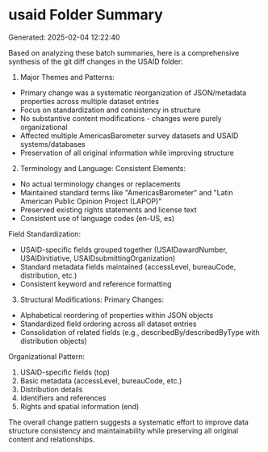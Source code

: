 # usaid Folder Summary

Generated: 2025-02-04 12:22:40

Based on analyzing these batch summaries, here is a comprehensive synthesis of the git diff changes in the USAID folder:

1. Major Themes and Patterns:
- Primary change was a systematic reorganization of JSON/metadata properties across multiple dataset entries
- Focus on standardization and consistency in structure
- No substantive content modifications - changes were purely organizational
- Affected multiple AmericasBarometer survey datasets and USAID systems/databases
- Preservation of all original information while improving structure

2. Terminology and Language:
Consistent Elements:
- No actual terminology changes or replacements
- Maintained standard terms like "AmericasBarometer" and "Latin American Public Opinion Project (LAPOP)"
- Preserved existing rights statements and license text
- Consistent use of language codes (en-US, es)

Field Standardization:
- USAID-specific fields grouped together (USAIDawardNumber, USAIDinitiative, USAIDsubmittingOrganization)
- Standard metadata fields maintained (accessLevel, bureauCode, distribution, etc.)
- Consistent keyword and reference formatting

3. Structural Modifications:
Primary Changes:
- Alphabetical reordering of properties within JSON objects
- Standardized field ordering across all dataset entries
- Consolidation of related fields (e.g., describedBy/describedByType with distribution objects)

Organizational Pattern:
1. USAID-specific fields (top)
2. Basic metadata (accessLevel, bureauCode, etc.)
3. Distribution details
4. Identifiers and references
5. Rights and spatial information (end)

The overall change pattern suggests a systematic effort to improve data structure consistency and maintainability while preserving all original content and relationships.